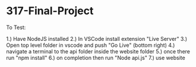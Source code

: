 # 317-Final-Project

To Test:

1.) Have NodeJS installed
2.) In VSCode install extension "Live Server"
3.) Open top level folder in vscode and push "Go Live" (bottom right)
4.) navigate a terminal to the api folder inside the website folder
5.) once there run "npm install"
6.) on completion then run "Node api.js"
7.) use website
